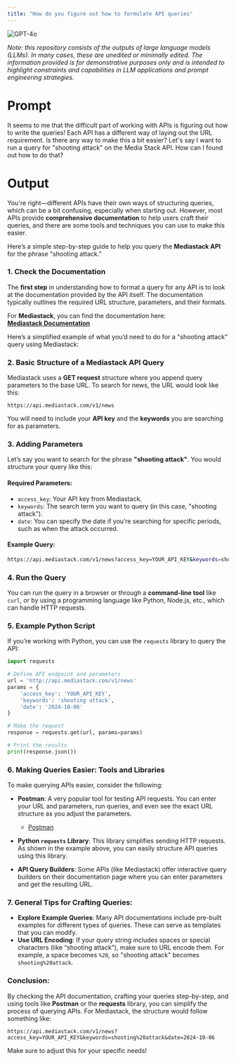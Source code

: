 ```yaml
---
title: "How do you figure out how to formulate API queries"
---
```

![GPT-4o](https://img.shields.io/badge/GPT--4o-3333FF?style=for-the-badge&logo=openai&logoColor=white)



*Note: this repository consists of the outputs of large language models (LLMs). In many cases, these are unedited or minimally edited. The information provided is for demonstrative purposes only and is intended to highlight constraints and capabilities in LLM applications and prompt engineering strategies.*


 
# Prompt

It seems to me that the difficult part of working with APIs is figuring out how to write the queries! Each API has a different way of laying out the URL requirement. Is there any way to make this a bit easier? Let's say I want to run a query for "shooting attack" on the Media Stack API. How can I found out how to do that?

# Output


You're right—different APIs have their own ways of structuring queries, which can be a bit confusing, especially when starting out. However, most APIs provide **comprehensive documentation** to help users craft their queries, and there are some tools and techniques you can use to make this easier.

Here’s a simple step-by-step guide to help you query the **Mediastack API** for the phrase "shooting attack."

### 1. **Check the Documentation**
The **first step** in understanding how to format a query for any API is to look at the documentation provided by the API itself. The documentation typically outlines the required URL structure, parameters, and their formats.

For **Mediastack**, you can find the documentation here:  
[**Mediastack Documentation**](https://mediastack.com/documentation)

Here’s a simplified example of what you’d need to do for a "shooting attack" query using Mediastack:

### 2. **Basic Structure of a Mediastack API Query**
Mediastack uses a **GET request** structure where you append query parameters to the base URL. To search for news, the URL would look like this:

```
https://api.mediastack.com/v1/news
```

You will need to include your **API key** and the **keywords** you are searching for as parameters.

### 3. **Adding Parameters**
Let’s say you want to search for the phrase **"shooting attack"**. You would structure your query like this:

#### Required Parameters:
- `access_key`: Your API key from Mediastack.
- `keywords`: The search term you want to query (in this case, "shooting attack").
- `date`: You can specify the date if you’re searching for specific periods, such as when the attack occurred.

#### Example Query:
```bash
https://api.mediastack.com/v1/news?access_key=YOUR_API_KEY&keywords=shooting attack&date=2024-10-06
```

### 4. **Run the Query**
You can run the query in a browser or through a **command-line tool** like `curl`, or by using a programming language like Python, Node.js, etc., which can handle HTTP requests.

### 5. **Example Python Script**
If you’re working with Python, you can use the `requests` library to query the API:

```python
import requests

# Define API endpoint and parameters
url = 'http://api.mediastack.com/v1/news'
params = {
    'access_key': 'YOUR_API_KEY',
    'keywords': 'shooting attack',
    'date': '2024-10-06'
}

# Make the request
response = requests.get(url, params=params)

# Print the results
print(response.json())
```

### 6. **Making Queries Easier: Tools and Libraries**
To make querying APIs easier, consider the following:

- **Postman**: A very popular tool for testing API requests. You can enter your URL and parameters, run queries, and even see the exact URL structure as you adjust the parameters.
  - [Postman](https://www.postman.com/)

- **Python `requests` Library**: This library simplifies sending HTTP requests. As shown in the example above, you can easily structure API queries using this library.

- **API Query Builders**: Some APIs (like Mediastack) offer interactive query builders on their documentation page where you can enter parameters and get the resulting URL.

### 7. **General Tips for Crafting Queries:**
- **Explore Example Queries**: Many API documentations include pre-built examples for different types of queries. These can serve as templates that you can modify.
- **Use URL Encoding**: If your query string includes spaces or special characters (like “shooting attack”), make sure to URL encode them. For example, a space becomes `%20`, so "shooting attack" becomes `shooting%20attack`.

### Conclusion:
By checking the API documentation, crafting your queries step-by-step, and using tools like **Postman** or the **requests** library, you can simplify the process of querying APIs. For Mediastack, the structure would follow something like:

```
https://api.mediastack.com/v1/news?access_key=YOUR_API_KEY&keywords=shooting%20attack&date=2024-10-06
``` 

Make sure to adjust this for your specific needs!